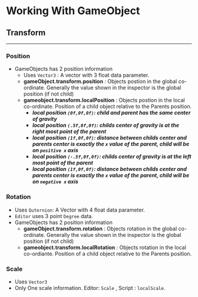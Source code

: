 # Working With GameObject

## Transform
---
### __Position__
- GameObjects has 2 position information
    - Uses `Vector3` : A vector with 3 float data parameter.
    - __gameObject.transform.position__ : Objects postion in the global co-ordinate. Generally the value shown in the inspector is the global position (if not child)
    - __gameobject.transform.localPosition__ : Objects postion in the local co-ordinate. Position of a child object relative to the Parents position. 
        - *__local position `(0f,0f,0f)`: child and parent has the same center of gravity__*
        - *__local position `(.5f,0f,0f)`: childs center of gravity is at the right most point of the parent__*
        - *__local position `(1f,0f,0f)`: distance between childs center and parents center is exactly the `x` value of the parent, child will be on `positive x` axis__*
        - *__local position `(-.5f,0f,0f)`: childs center of gravity is at the left most point of the parent__*
        - *__local position `(1f,0f,0f)`: distance between childs center and parents center is exactly the `x` value of the parent, child will be on `negative x` axis__*

### __Rotation__
- Uses `Quternion`: A Vector with 4 float data parameter.
- `Editor` uses 3 point `Degree` data.
- GameObjects has 2 position information
    - __gameObject.transform.rotation__ : Objects rotation in the global co-ordinate. Generally the value shown in the inspector is the global position (if not child)
    - __gameobject.transform.localRotation__ : Objects rotation in the local co-ordiante. Position of a child object relative to the Parents position.

### __Scale__
- Uses `Vector3`
- Only One scale information. Editor: `Scale` , Script : `localScale`.

